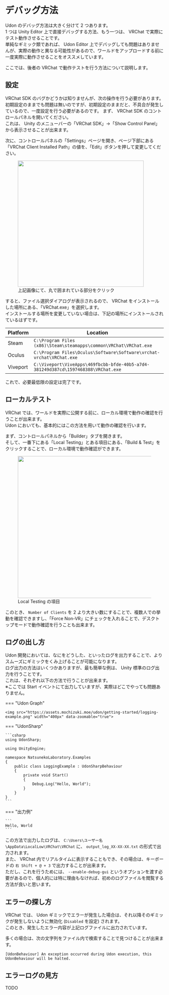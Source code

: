 # デバッグ方法

Udon のデバッグ方法は大きく分けて 2 つあります。  
1 つは Unity Editor 上で直接デバッグする方法、もう一つは、 VRChat で実際にテスト動作させることです。  
単純なギミック類であれば、 Udon Editor 上でデバッグしても問題はありませんが、実際の動作と異なる可能性があるので、ワールドをアップロードする前に一度実際に動作させることをオススメしています。

ここでは、後者の VRChat で動作テストを行う方法について説明します。

## 設定

VRChat SDK のバグかどうかは知りませんが、次の操作を行う必要があります。  
初期設定のままでも問題は無いのですが、初期設定のままだと、不具合が発生しているので、一度設定を行う必要があるのです。
まず、 VRChat SDK のコントロールパネルを開いてください。  
これは、 Unity のメニューバーの「VRChat SDK」→「Show Control Panel」から表示させることが出来ます。

次に、コントロールパネルの「Settings」ページを開き、ページ下部にある「VRChat Client Installed Path」の値を、「Edit」ボタンを押して変更してください。

<figure>
  <img src="https://assets.mochizuki.moe/udon/getting-started/configure-client-location.png" width="400px" data-zoomable="true">
  <figcaption>上記画像にて、丸で囲まれている部分をクリック</figcaption>
</figure>

すると、ファイル選択ダイアログが表示されるので、 VRChat をインストールした場所にある、「VRChat.exe」を選択します。  
インストールする場所を変更していない場合は、下記の場所にインストールされているはずです。

| Platform | Location                                                                          |
| -------- | --------------------------------------------------------------------------------- |
| Steam    | `C:\Program Files (x86)\Steam\steamapps\common\VRChat\VRChat.exe`                 |
| Oculus   | `C:\Program Files\Oculus\Software\Software\vrchat-vrchat\VRChat.exe`              |
| Viveport | `C:\Viveport\ViveApps\469fbcbb-bfde-40b5-a7d4-381249d387cd\1597468388\VRChat.exe` |

これで、必要最低限の設定は完了です。

## ローカルテスト

VRChat では、ワールドを実際に公開する前に、ローカル環境で動作の確認を行うことが出来ます。  
Udon においても、基本的にはこの方法を用いて動作の確認を行います。

まず、コントロールパネルから「Builder」タブを開きます。  
そして、一番下にある「Local Testing」とある項目にある、「Build & Test」をクリックすることで、ローカル環境で動作確認ができます。

<figure>
  <img src="https://assets.mochizuki.moe/udon/getting-started/local-testing.png" width="450px" data-zoomable="true">
  <figcaption>Local Testing の項目</figcaption>
</figure>

このとき、 `Number of Clients` を 2 より大きい数にすることで、複数人での挙動を確認できますし、「Force Non-VR」にチェックを入れることで、デスクトップモードで動作確認を行うことも出来ます。

## ログの出し方

Udon 開発においては、なにをどうした、といったログを出力することで、よりスムーズにギミックをくみ上げることが可能になります。  
ログ出力の方法はいくつかありますが、最も簡単な例は、 Unity 標準のログ出力を行うことです。  
これは、それぞれ以下の方法で行うことが出来ます。  
※ここでは Start イベントにて出力していますが、実際はどこでやっても問題ありません。

<!-- prettier-ignore-start -->
=== "Udon Graph"

    <img src="https://assets.mochizuki.moe/udon/getting-started/logging-example.png" width="400px" data-zoomable="true">

=== "UdonSharp"

    ```csharp
    using UdonSharp;

    using UnityEngine;

    namespace NatsunekoLaboratory.Examples
    {
        public class LoggingExample : UdonSharpBehaviour
        {
            private void Start()
            {
                Debug.Log("Hello, World");
            }
        }
    }
    ```

=== "出力例"

    ```
    Hello, World
    ```

<!-- prettier-ignore-end -->

この方法で出力したログは、 `C:\Users\ユーザー名\AppData\LocalLow\VRChat\VRChat` に、 `output_log_XX-XX-XX.txt` の形式で出力されます。  
また、 VRChat 内でリアルタイムに表示することもでき、その場合は、キーボードの `右 Shift + @ + 3` で出力することが出来ます。  
ただし、これを行うためには、 `--enable-debug-gui` というオプションを渡す必要があるので、個人的には特に理由もなければ、初めのログファイルを閲覧する方法が良いと思います。

## エラーの探し方

VRChat では、 Udon ギミックでエラーが発生した場合は、それ以降そのギミックが発生しないように無効化 (`Disabled` を設定) されます。  
このとき、発生したエラー内容が上記ログファイルに出力されています。

多くの場合は、次の文字列をファイル内で検索することで見つけることが出来ます。

`[UdonBehaviour] An exception occurred during Udon execution, this UdonBehaviour will be halted.`

## エラーログの見方

TODO
